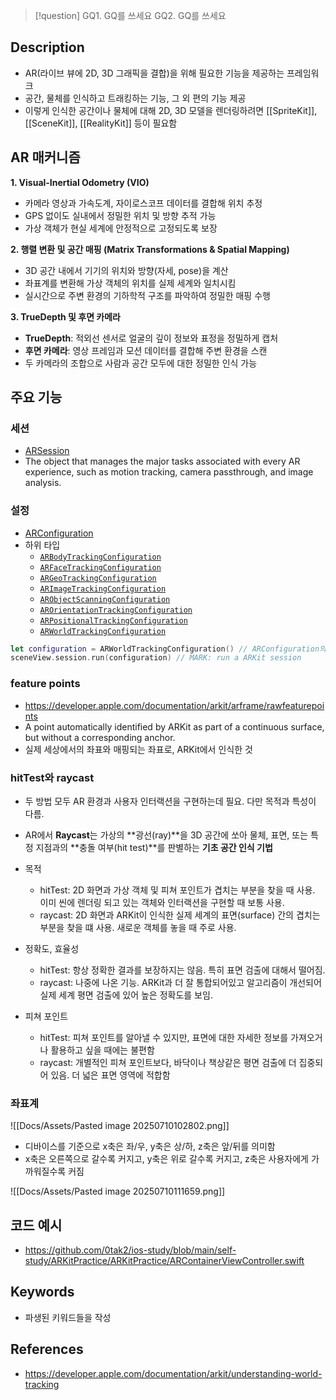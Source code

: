 >[!question]
>GQ1. GQ를 쓰세요
>GQ2. GQ를 쓰세요

## Description
- AR(라이브 뷰에 2D, 3D 그래픽을 결합)을 위해 필요한 기능을 제공하는 프레임워크
- 공간, 물체를 인식하고 트래킹하는 기능, 그 외 편의 기능 제공
- 이렇게 인식한 공간이나 물체에 대해 2D, 3D 모델을 렌더링하려면 [[SpriteKit]], [[SceneKit]], [[RealityKit]] 등이 필요함

## AR 매커니즘
**1. Visual-Inertial Odometry (VIO)**
- 카메라 영상과 가속도계, 자이로스코프 데이터를 결합해 위치 추정
- GPS 없이도 실내에서 정밀한 위치 및 방향 추적 가능
- 가상 객체가 현실 세계에 안정적으로 고정되도록 보장

**2. 행렬 변환 및 공간 매핑 (Matrix Transformations & Spatial Mapping)**
- 3D 공간 내에서 기기의 위치와 방향(자세, pose)을 계산
- 좌표계를 변환해 가상 객체의 위치를 실제 세계와 일치시킴
- 실시간으로 주변 환경의 기하학적 구조를 파악하여 정밀한 매핑 수행
    
**3. TrueDepth 및 후면 카메라**
- **TrueDepth**: 적외선 센서로 얼굴의 깊이 정보와 표정을 정밀하게 캡처
- **후면 카메라**: 영상 프레임과 모션 데이터를 결합해 주변 환경을 스캔
- 두 카메라의 조합으로 사람과 공간 모두에 대한 정밀한 인식 가능

## 주요 기능

### 세션
- [ARSession](https://developer.apple.com/documentation/arkit/arsession)
- The object that manages the major tasks associated with every AR experience, such as motion tracking, camera passthrough, and image analysis.

### 설정
- [ARConfiguration](https://developer.apple.com/documentation/arkit/arconfiguration)
- 하위 타입
	- [`ARBodyTrackingConfiguration`](https://developer.apple.com/documentation/arkit/arbodytrackingconfiguration)
	- [`ARFaceTrackingConfiguration`](https://developer.apple.com/documentation/arkit/arfacetrackingconfiguration)
	- [`ARGeoTrackingConfiguration`](https://developer.apple.com/documentation/arkit/argeotrackingconfiguration)
	- [`ARImageTrackingConfiguration`](https://developer.apple.com/documentation/arkit/arimagetrackingconfiguration)
	- [`ARObjectScanningConfiguration`](https://developer.apple.com/documentation/arkit/arobjectscanningconfiguration)
	- [`AROrientationTrackingConfiguration`](https://developer.apple.com/documentation/arkit/arorientationtrackingconfiguration)
	- [`ARPositionalTrackingConfiguration`](https://developer.apple.com/documentation/arkit/arpositionaltrackingconfiguration)
	- [`ARWorldTrackingConfiguration`](https://developer.apple.com/documentation/arkit/arworldtrackingconfiguration)

```swift
let configuration = ARWorldTrackingConfiguration() // ARConfiguration의 하위 타입 중 WorldTracking 선택 - GQ: 다른 트래킹 방법에는 뭐가 있지?
sceneView.session.run(configuration) // MARK: run a ARKit session
```

### feature points
- https://developer.apple.com/documentation/arkit/arframe/rawfeaturepoints
- A point automatically identified by ARKit as part of a continuous surface, but without a corresponding anchor.
- 실제 세상에서의 좌표와 매핑되는 좌표로, ARKit에서 인식한 것

### hitTest와 raycast
- 두 방법 모두 AR 환경과 사용자 인터랙션을 구현하는데 필요. 다만 목적과 특성이 다름.
- AR에서 **Raycast**는 가상의 **광선(ray)**을 3D 공간에 쏘아 물체, 표면, 또는 특정 지점과의 **충돌 여부(hit test)**를 판별하는 **기초 공간 인식 기법**

- 목적
	- hitTest: 2D 화면과 가상 객체 및 피쳐 포인트가 겹치는 부분을 찾을 때 사용. 이미 씬에 렌더링 되고 있는 객체와 인터랙션을 구현할 때 보통 사용.
	- raycast: 2D 화면과 ARKit이 인식한 실제 세계의 표면(surface) 간의 겹치는 부분을 찾을 떄 사용. 새로운 객체를 놓을 때 주로 사용.
- 정확도, 효율성
	- hitTest: 항상 정확한 결과를 보장하지는 않음. 특히 표면 검출에 대해서 떨어짐.
	- raycast: 나중에 나온 기능. ARKit과 더 잘 통합되어있고 알고리즘이 개선되어 실제 세계 평면 검출에 있어 높은 정확도를 보임.
- 피쳐 포인트
	- hitTest: 피쳐 포인트를 알아낼 수 있지만, 표면에 대한 자세한 정보를 가져오거나 활용하고 싶을 때에는 불편함
	- raycast: 개별적인 피쳐 포인트보다, 바닥이나 책상같은 평면 검출에 더 집중되어 있음. 더 넓은 표면 영역에 적합함

### 좌표계
![[Docs/Assets/Pasted image 20250710102802.png]]
- 디바이스를 기준으로 x축은 좌/우, y축은 상/하, z축은 앞/뒤를 의미함
- x축은 오른쪽으로 갈수록 커지고, y축은 위로 갈수록 커지고, z축은 사용자에게 가까워질수록 커짐

![[Docs/Assets/Pasted image 20250710111659.png]]

## 코드 예시
- https://github.com/0tak2/ios-study/blob/main/self-study/ARKitPractice/ARKitPractice/ARContainerViewController.swift

## Keywords
+ 파생된 키워드들을 작성

## References
- https://developer.apple.com/documentation/arkit/understanding-world-tracking


